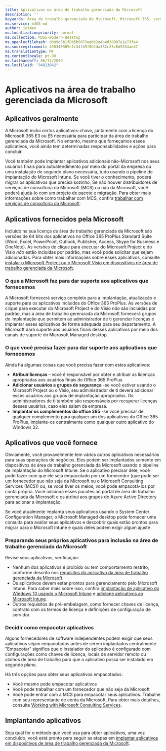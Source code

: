 ```yaml
---
title: Aplicativos na área de trabalho gerenciada da Microsoft
description: ''
keywords: Área de trabalho gerenciada da Microsoft, Microsoft 365, serviço, documentação
ms.service: m365-md
author: jaimeo
ms.localizationpriority: normal
ms.collection: M365-modern-desktop
ms.openlocfilehash: db89e3b1f8b5b8073eab62e4b4d38087e1e73fa4
ms.sourcegitcommit: 498340389e1c34f49f0b2da382c23c8d5334ae47
ms.translationtype: MT
ms.contentlocale: pt-BR
ms.lasthandoff: 06/12/2019
ms.locfileid: "34913042"
---
```

# <a name="apps-in-microsoft-managed-desktop"></a>Aplicativos na área de trabalho gerenciada da Microsoft

<!--This topic is the target for 2 "Learn more" links in the Admin Portal (aka.ms/app-overview;app-package); also target for link from Online resources (aka.ms/app-overviewmmd-app-prep) do not delete.-->

<!--Applications: supported/onboard/deployment -->
 
## <a name="apps-generally"></a>Aplicativos geralmente

A Microsoft inclui certos aplicativos-chave, juntamente com a licença do Microsoft 365 E3 ou E5 necessária para participar da área de trabalho gerenciada da Microsoft. No entanto, mesmo que forneçamos esses aplicativos, você ainda tem determinadas responsabilidades e ações para concluir.

Você também pode implantar aplicativos adicionais não-Microsoft nos seus usuários finais para autoatendimento por meio do portal da empresa ou uma instalação de segundo plano necessária, tudo usando o pipeline de implantação do Microsoft Intune. Se você tiver o conhecimento, poderá migrar os aplicativos que precisa sozinho; Se não houver distribuidores de serviços de consultoria da Microsoft (MCS) ou não da Microsoft, você poderá ajudá-lo com um projeto de pacote e migração. Para obter mais informações sobre como trabalhar com MCS, confira [trabalhar com serviços de consultoria da Microsoft](apps-MCS.md).


## <a name="apps-provided-by-microsoft"></a>Aplicativos fornecidos pela Microsoft

Incluído na sua licença de área de trabalho gerenciada da Microsoft são versões de 64 bits dos aplicativos no Office 365 ProPlus Standard Suite (Word, Excel, PowerPoint, Outlook, Publisher, Access, Skype for Business e OneNote). As versões de clique para executar do Microsoft Project e do Visio *não* estão incluídas por padrão, mas você pode solicitar que sejam adicionadas. Para obter mais informações sobre esses aplicativos, consulte [instalar o Microsoft Project ou o Microsoft Visio em dispositivos de área de trabalho gerenciada da Microsoft](../get-started/project-visio.md).

### <a name="what-microsoft-does-to-support-the-apps-we-provide"></a>O que a Microsoft faz para dar suporte aos aplicativos que fornecemos

A Microsoft fornecerá serviço completo para a implantação, atualização e suporte para os aplicativos incluídos do Office 365 ProPlus. As versões de clique para executar do Microsoft Project e do Visio *não* são incluídas por padrão, mas a área de trabalho gerenciada da Microsoft fornecerá grupos de implantação que permitem ao administrador de ti gerenciar licenças e implantar esses aplicativos de forma adequada para seu departamento. A Microsoft dará suporte aos usuários finais desses aplicativos por meio dos canais de suporte do Microsoft Managed desktop.

### <a name="what-you-need-to-do-to-support-the-apps-we-provide"></a>O que você precisa fazer para dar suporte aos aplicativos que fornecemos

Ainda há algumas coisas que você precisa fazer com estes aplicativos:

- **Atribuir licenças** – você é responsável por obter e atribuir as licenças apropriadas aos usuários finais do Office 365 ProPlus.
- **Adicionar usuários a grupos de segurança** -se você estiver usando o Microsoft Project ou o Visio, seu administrador de ti deverá adicionar esses usuários aos grupos de implantação apropriados. Os administradores de ti também são responsáveis por recuperar licenças desses usuários, caso eles saiam da empresa.
- **Implantar os complementos do office 365** -se você precisar de qualquer complemento para qualquer um dos aplicativos do Office 365 ProPlus, implante-os centralmente como qualquer outro aplicativo do Windows 32. 

## <a name="apps-you-provide"></a>Aplicativos que você fornece

Obviamente, você provavelmente tem vários outros aplicativos necessários para suas operações de negócios. Eles podem ser implantados somente em dispositivos de área de trabalho gerenciada da Microsoft usando o pipeline de implantação do Microsoft Intune. Se o aplicativo precisar dele, você pode fazer com que ele seja empacotado por um fornecedor (que pode ser um fornecedor que não seja da Microsoft ou o Microsoft Consulting Services (MCS)) ou, se você tiver os meios, você pode empacotá-los por conta própria. Você adiciona esses pacotes ao portal de área de trabalho gerenciada da Microsoft e os atribui aos grupos do Azure Active Directory para acionar a implantação. 

Se você atualmente implanta seus aplicativos usando o System Center Configuration Manager, o Microsoft Managed desktop pode fornecer uma consulta para avaliar seus aplicativos e descobrir quais estão prontos para migrar para o Microsoft Intune e quais deles podem exigir algum ajuste .


### <a name="preparing-your-own-apps-for-inclusion-in-microsoft-managed-desktop"></a>Preparando seus próprios aplicativos para inclusão na área de trabalho gerenciada da Microsoft
Revise seus aplicativos, verificação:

- Nenhum dos aplicativos é proibido ou tem comportamento restrito, conforme descrito nos [requisitos do aplicativo da área de trabalho gerenciada da Microsoft](https://aka.ms/app-req).
- Os aplicativos devem estar prontos para gerenciamento pelo Microsoft Intune. Para saber mais sobre isso, confira [implantação de aplicativo do Windows 10 usando o Microsoft Intune](https://docs.microsoft.com/intune/apps-windows-10-app-deploy) e [adicione aplicativos ao Microsoft Intune](https://docs.microsoft.com/intune/apps-add).
- Outros requisitos de pré-embalagem, como fornecer chaves de licença, contrato com os termos de licença e definições de configuração de servidor.

### <a name="decide-how-to-package-apps"></a>Decidir como empacotar aplicativos

Alguns fornecedores de software independentes podem exigir que seus aplicativos sejam empacotados antes de serem implantados centralmente. "Empacotar" significa que o instalador do aplicativo é configurado com configurações como chaves de licença, locais de servidor remoto ou atalhos de área de trabalho para que o aplicativo possa ser instalado em segundo plano.

Há três opções para obter seus aplicativos empacotados: 


- Você mesmo pode empacotar aplicativos
- Você pode trabalhar com um fornecedor que não seja da Microsoft
- Você pode entrar com a MCS para empacotar seus aplicativos. Trabalhe com seu representante de conta da Microsoft. Para obter mais detalhes, consulte [Working with Microsoft Consulting Services](apps-MCS.md).







## <a name="deploying-apps"></a>Implantando aplicativos

Seja qual for o método que você usa para obter aplicativos, uma vez concluído, você está pronto para seguir as etapas em [implantar aplicativos em dispositivos de área de trabalho gerenciada da Microsoft](../get-started/deploy-apps.md).


